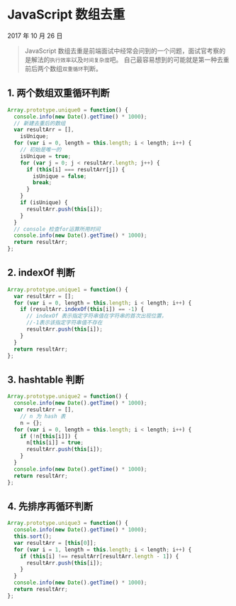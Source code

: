 # JavaScript 数组去重

2017 年 10 月 26 日

> JavaScript 数组去重是前端面试中经常会问到的一个问题，面试官考察的是解法的`执行效率`以及`时间复杂度`吧。
> 自己最容易想到的可能就是第一种去重前后两个数组`双重循环`判断。

## 1. 两个数组双重循环判断

```javascript
Array.prototype.unique0 = function() {
  console.info(new Date().getTime() * 1000);
  // 新建去重后的数组
  var resultArr = [],
    isUnique;
  for (var i = 0, length = this.length; i < length; i++) {
    // 初始是唯一的
    isUnique = true;
    for (var j = 0; j < resultArr.length; j++) {
      if (this[i] === resultArr[j]) {
        isUnique = false;
        break;
      }
    }
    if (isUnique) {
      resultArr.push(this[i]);
    }
  }
  // console 检查for运算所用时间
  console.info(new Date().getTime() * 1000);
  return resultArr;
};
```

## 2. indexOf 判断

```javascript
Array.prototype.unique1 = function() {
  var resultArr = [];
  for (var i = 0, length = this.length; i < length; i++) {
    if (resultArr.indexOf(this[i]) == -1) {
      // indexOf 表示指定字符串值在字符串的首次出现位置，
      //-1表示该指定字符串值不存在
      resultArr.push(this[i]);
    }
  }
  return resultArr;
};
```

## 3. hashtable 判断

```javascript
Array.prototype.unique2 = function() {
  console.info(new Date().getTime() * 1000);
  var resultArr = [],
    // n 为 hash 表
    n = {};
  for (var i = 0, length = this.length; i < length; i++) {
    if (!n[this[i]]) {
      n[this[i]] = true;
      resultArr.push(this[i]);
    }
  }
  console.info(new Date().getTime() * 1000);
  return resultArr;
};
```

## 4. 先排序再循环判断

```javascript
Array.prototype.unique3 = function() {
  console.info(new Date().getTime() * 1000);
  this.sort();
  var resultArr = [this[0]];
  for (var i = 1, length = this.length; i < length; i++) {
    if (this[i] !== resultArr[resultArr.length - 1]) {
      resultArr.push(this[i]);
    }
  }
  console.info(new Date().getTime() * 1000);
  return resultArr;
};
```
